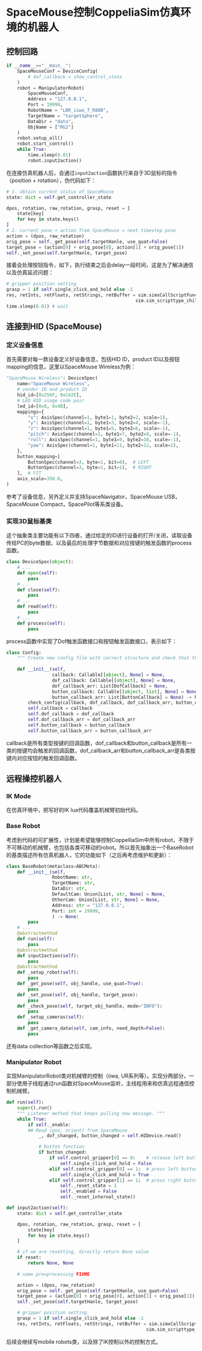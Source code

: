 # SpaceMouse控制CoppeliaSim仿真环境的机器人

## 控制回路
```python
if __name__=="__main__":
    SpaceMouseConf = DeviceConfig(
        # dof_callback = show_control_state
    )
    robot = ManipulatorRobot(
        SpaceMouseConf,
        Address = "127.0.0.1",
        Port = 19999,
        RobotName = "LBR_iiwa_7_R800",
        TargetName = "targetSphere",
        DataDir = "data",
        ObjName = ["RG2"]
    )
    robot.setup_all()
    robot.start_control()
    while True:
        time.sleep(0.01)
        robot.input2action()
```

在连接仿真机器人后，会通过`input2action`函数执行来自于3D鼠标的指令（position + rotation），伪代码如下：

```python
# 1. obtain current status of SpaceMouse
state: dict = self.get_controller_state

dpos, rotation, raw_rotation, grasp, reset = [
    state[key]
    for key in state.keys()
]
# 2. current pose + action from SpaceMouse = next timestep pose
action = (dpos, raw_rotation)
orig_pose = self._get_pose(self.targetHanle, use_quat=False)
target_pose = (action[0] + orig_pose[0], action[1] + orig_pose[1])
self._set_pose(self.targetHanle, target_pose)
```

接着会处理按钮指令，如下，执行结束之后会delay一段时间，这是为了解决通信以及仿真延迟问题：

```python
# gripper position setting
grasp = 1 if self.single_click_and_hold else -1
res, retInts, retFloats, retStrings, retBuffer = sim.simxCallScriptFunction(self.clientID, "RG2",
                                                sim.sim_scripttype_childscript,'rg2_OpenClose',[grasp],[],[],b'',sim.simx_opmode_blocking)
time.sleep(0.01) # wait
```

## 连接到HID (SpaceMouse) 

### 定义设备信息
首先需要对每一款设备定义好设备信息，包括HID ID，product ID以及按钮mapping的信息，这里以SpaceMouse Wireless为例：
```python
"SpaceMouse Wireless": DeviceSpec(
    name="SpaceMouse Wireless",
    # vendor ID and product ID
    hid_id=[0x256F, 0xC62E],
    # LED HID usage code pair
    led_id=[0x8, 0x4B],
    mappings={
        "x": AxisSpec(channel=1, byte1=1, byte2=2, scale=1),
        "y": AxisSpec(channel=1, byte1=3, byte2=4, scale=-1),
        "z": AxisSpec(channel=1, byte1=5, byte2=6, scale=-1),
        "pitch": AxisSpec(channel=1, byte1=7, byte2=8, scale=-1),
        "roll": AxisSpec(channel=1, byte1=9, byte2=10, scale=-1),
        "yaw": AxisSpec(channel=1, byte1=11, byte2=12, scale=1),
    },
    button_mapping=[
        ButtonSpec(channel=3, byte=1, bit=0),  # LEFT
        ButtonSpec(channel=3, byte=1, bit=1),  # RIGHT
    ],  # FIT
    axis_scale=350.0,
)
```
参考了设备信息，另外定义并支持SpaceNavigator，SpaceMouse USB，SpaceMouse Compact，SpacePilot等系类设备。

### 实现3D鼠标基类
这个抽象类主要功能有以下四者，通过给定的ID进行设备的打开/关闭，读取设备传给PC的byte数据，以及最后的处理字节数据和对应按键的触发函数的process函数。
```python
class DeviceSpec(object):
    # ...
    def open(self):
        pass
    # ...
    def close(self):
        pass
    # ...
    def read(self):
        pass
    # ...
    def process(self):
        pass
```
process函数中实现了Dof触发函数接口和按钮触发函数接口，表示如下：
```python
class Config:
    """ Create new config file with correct structure and check that the configuration has correct parts """
    
    def __init__(self,
                 callback: Callable[[object], None] = None,
                 dof_callback: Callable[[object], None] = None,
                 dof_callback_arr: List[DofCallback] = None,
                 button_callback: Callable[[object, list], None] = None,
                 button_callback_arr: List[ButtonCallback] = None) -> None:
        check_config(callback, dof_callback, dof_callback_arr, button_callback, button_callback_arr)
        self.callback = callback
        self.dof_callback = dof_callback
        self.dof_callback_arr = dof_callback_arr
        self.button_callback = button_callback
        self.button_callback_arr = button_callback_arr
```
callback是所有类型按键的回调函数，dof_callback和button_callback是所有一类的按键均会触发的回调函数，dof_callback_arr和button_callback_arr是各类按键内对应按钮的触发回调函数。

## 远程操控机器人

### IK Mode
在仿真环境中，把写好的IK lua代码覆盖机械臂初始代码。

### Base Robot

考虑到代码的可扩展性，计划是希望能够控制CoppelliaSim中所有robot，不限于不可移动的机械臂，也包括各类可移动的robot。所以首先抽象出一个BaseRobot的基类描述所有仿真机器人，它的功能如下（之后再考虑维护和更新）：
```python
class BaseRobot(metaclass=ABCMeta):
    def __init__(self,
                 RobotName: str,
                 TargetName: str,
                 DataDir: str,
                 DefaultCam: Union[List, str, None] = None,
                 OtherCam: Union[List, str, None] = None,
                 Address: str = "127.0.0.1",
                 Port: int = 19999,
                 ) -> None:
        pass
    # ...
    @abstractmethod
    def run(self):
        pass
    @abstractmethod
    def input2action(self):
        pass
    @abstractmethod
    def _setup_robot(self):
        pass
    def _get_pose(self, obj_handle, use_quat=True):
        pass
    def _set_pose(self, obj_handle, target_pose):
        pass
    def _check_pose(self, target_obj_handle, mode="INFO"):
        pass
    def _setup_cameras(self):
        pass
    def _get_camera_data(self, cam_info, need_depth=False):
        pass
```
还有data collection等函数之后实现。

### Manipulator Robot
实现ManipulatorRobot类对机械臂的控制（iiwa, UR系列等）。实现分两部分，一部分使用子线程通过run函数对SpaceMouse监听，主线程用来和仿真远程通信控制机械臂。
```python
def run(self):
    super().run()
    """ Listener method that keeps pulling new message. """
    while True:
        if self._enable:
        ## Read (pos, orient) from SpaceMouse
            _, dof_changed, button_changed = self.HIDevice.read()

            # button function
            if button_changed:
                if self.control_gripper[0] == 0:    # release left button
                    self.single_click_and_hold = False
                elif self.control_gripper[0] == 1:  # press left button
                    self.single_click_and_hold = True
                elif self.control_gripper[1] == 1:  # press right button
                    self._reset_state = 1
                    self._enabled = False
                    self._reset_internal_state()

def input2action(self):
    state: dict = self.get_controller_state

    dpos, rotation, raw_rotation, grasp, reset = [
        state[key]
        for key in state.keys()
    ]

    # if we are resetting, directly return None value
    if reset:
        return None, None
    
    # some pre=processing FIXME

    action = (dpos, raw_rotation)
    orig_pose = self._get_pose(self.targetHanle, use_quat=False)
    target_pose = (action[0] + orig_pose[0], action[1] + orig_pose[1])
    self._set_pose(self.targetHanle, target_pose)

    # gripper position setting
    grasp = 1 if self.single_click_and_hold else -1
    res, retInts, retFloats, retStrings, retBuffer = sim.simxCallScriptFunction(self.clientID, "RG2",
                                                    sim.sim_scripttype_childscript,'rg2_OpenClose',[grasp],[],[],b'',sim.simx_opmode_blocking)
```
后续会继续写mobile robots类，以及除了IK控制以外的控制方式。
